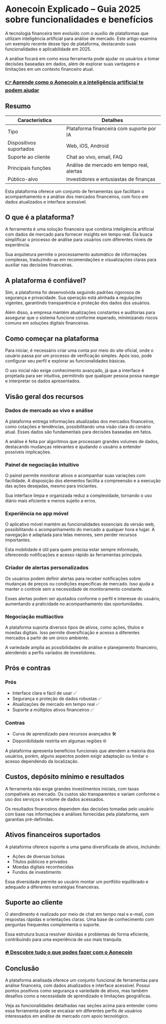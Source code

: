 # Aonecoin Explicado – Guia 2025 sobre funcionalidades e benefícios
 
A tecnologia financeira tem evoluído com o auxílio de plataformas que utilizam inteligência artificial para análise de mercado. Este artigo examina um exemplo recente desse tipo de plataforma, destacando suas funcionalidades e aplicabilidade em 2025.

A análise focará em como essa ferramenta pode ajudar os usuários a tomar decisões baseadas em dados, além de explorar suas vantagens e limitações em um contexto financeiro atual.

### [👉 Aprende como o Aonecoin e a inteligência artificial te podem ajudar](https://tinyurl.com/ywr6jvdp)
## Resumo
| Característica            | Detalhes                                  |
|--------------------------|-------------------------------------------|
| Tipo                     | Plataforma financeira com suporte por IA  |
| Dispositivos suportados  | Web, iOS, Android                         |
| Suporte ao cliente       | Chat ao vivo, email, FAQ                  |
| Principais funções       | Análise de mercado em tempo real, alertas |
| Público-alvo             | Investidores e entusiastas de finanças   |

Esta plataforma oferece um conjunto de ferramentas que facilitam o acompanhamento e a análise dos mercados financeiros, com foco em dados atualizados e interface acessível.

## O que é a plataforma?
A ferramenta é uma solução financeira que combina inteligência artificial com dados de mercado para fornecer insights em tempo real. Ela busca simplificar o processo de análise para usuários com diferentes níveis de experiência.

Sua arquitetura permite o processamento automático de informações complexas, traduzindo-as em recomendações e visualizações claras para auxiliar nas decisões financeiras.

## A plataforma é confiável?
Sim, a plataforma foi desenvolvida seguindo padrões rigorosos de segurança e privacidade. Sua operação está alinhada a regulações vigentes, garantindo transparência e proteção dos dados dos usuários.

Além disso, a empresa mantém atualizações constantes e auditorias para assegurar que o sistema funcione conforme esperado, minimizando riscos comuns em soluções digitais financeiras.

## Como começar na plataforma
Para iniciar, é necessário criar uma conta por meio do site oficial, onde o usuário passa por um processo de verificação simples. Após isso, pode configurar seu perfil e explorar as funcionalidades básicas.

O uso inicial não exige conhecimento avançado, já que a interface é projetada para ser intuitiva, permitindo que qualquer pessoa possa navegar e interpretar os dados apresentados.

## Visão geral dos recursos  
### Dados de mercado ao vivo e análise  
A plataforma entrega informações atualizadas dos mercados financeiros, como cotações e tendências, possibilitando uma visão clara do cenário atual. Esses dados são fundamentais para decisões baseadas em fatos.

A análise é feita por algoritmos que processam grandes volumes de dados, destacando mudanças relevantes e ajudando o usuário a entender possíveis implicações.

### Painel de negociação intuitivo  
O painel permite monitorar ativos e acompanhar suas variações com facilidade. A disposição dos elementos facilita a compreensão e a execução das ações desejadas, mesmo para iniciantes.

Sua interface limpa e organizada reduz a complexidade, tornando o uso diário mais eficiente e menos sujeito a erros.

### Experiência no app móvel  
O aplicativo móvel mantém as funcionalidades essenciais da versão web, possibilitando o acompanhamento do mercado a qualquer hora e lugar. A navegação é adaptada para telas menores, sem perder recursos importantes.

Esta mobilidade é útil para quem precisa estar sempre informado, oferecendo notificações e acesso rápido às ferramentas principais.

### Criador de alertas personalizados  
Os usuários podem definir alertas para receber notificações sobre mudanças de preços ou condições específicas de mercado. Isso ajuda a manter o controle sem a necessidade de monitoramento constante.

Esses alertas podem ser ajustados conforme o perfil e interesse do usuário, aumentando a praticidade no acompanhamento das oportunidades.

### Negociação multiactivo  
A plataforma suporta diversos tipos de ativos, como ações, títulos e moedas digitais. Isso permite diversificação e acesso a diferentes mercados a partir de um único ambiente.

A variedade amplia as possibilidades de análise e planejamento financeiro, atendendo a perfis variados de investidores.

## Prós e contras
### Prós
- Interface clara e fácil de usar ✅  
- Segurança e proteção de dados robustas ✅  
- Atualizações de mercado em tempo real ✅  
- Suporte a múltiplos ativos financeiros ✅  

### Contras
- Curva de aprendizado para recursos avançados 🛠️  
- Disponibilidade restrita em algumas regiões 🌐  

A plataforma apresenta benefícios funcionais que atendem a maioria dos usuários, porém, alguns aspectos podem exigir adaptação ou limitar o acesso dependendo da localização.

## Custos, depósito mínimo e resultados
A ferramenta não exige grandes investimentos iniciais, com taxas compatíveis ao mercado. Os custos são transparentes e variam conforme o uso dos serviços e volume de dados acessados.

Os resultados financeiros dependem das decisões tomadas pelo usuário com base nas informações e análises fornecidas pela plataforma, sem garantias pré-definidas.

## Ativos financeiros suportados
A plataforma oferece suporte a uma gama diversificada de ativos, incluindo:

- Ações de diversas bolsas  
- Títulos públicos e privados  
- Moedas digitais reconhecidas  
- Fundos de investimento  

Essa diversidade permite ao usuário montar um portfólio equilibrado e adequado a diferentes estratégias financeiras.

## Suporte ao cliente
O atendimento é realizado por meio de chat em tempo real e e-mail, com respostas rápidas e orientações claras. Uma base de conhecimento com perguntas frequentes complementa o suporte.

Essa estrutura busca resolver dúvidas e problemas de forma eficiente, contribuindo para uma experiência de uso mais tranquila.

### [🔥 Descobre tudo o que podes fazer com o Aonecoin](https://tinyurl.com/ywr6jvdp)
## Conclusão
A plataforma analisada oferece um conjunto funcional de ferramentas para análise financeira, com dados atualizados e interface acessível. Possui pontos positivos como segurança e variedade de ativos, mas também desafios como a necessidade de aprendizado e limitações geográficas.

Veja as funcionalidades detalhadas nas seções acima para entender como essa ferramenta pode se encaixar em diferentes perfis de usuários interessados em análise de mercado com apoio tecnológico.